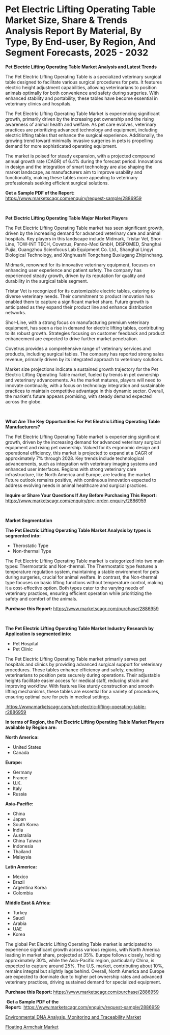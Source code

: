 <p><h1>Pet Electric Lifting Operating Table Market Size, Share & Trends Analysis Report By Material, By Type, By End-user, By Region, And Segment Forecasts, 2025 - 2032</h1></p><p><strong>Pet Electric Lifting Operating Table Market Analysis and Latest Trends</strong></p>
<p><p>The Pet Electric Lifting Operating Table is a specialized veterinary surgical table designed to facilitate various surgical procedures for pets. It features electric height adjustment capabilities, allowing veterinarians to position animals optimally for both convenience and safety during surgeries. With enhanced stability and portability, these tables have become essential in veterinary clinics and hospitals.</p><p>The Pet Electric Lifting Operating Table Market is experiencing significant growth, primarily driven by the increasing pet ownership and the rising awareness of animal health and welfare. As pet care evolves, veterinary practices are prioritizing advanced technology and equipment, including electric lifting tables that enhance the surgical experience. Additionally, the growing trend toward minimally invasive surgeries in pets is propelling demand for more sophisticated operating equipment.</p><p>The market is poised for steady expansion, with a projected compound annual growth rate (CAGR) of 6.4% during the forecast period. Innovations in design and the integration of smart technology are also shaping the market landscape, as manufacturers aim to improve usability and functionality, making these tables more appealing to veterinary professionals seeking efficient surgical solutions.</p></p>
<p><strong>Get a Sample PDF of the Report:&nbsp;</strong> <a href="https://www.marketscagr.com/enquiry/request-sample/2886959?utm_campaign=2138&utm_medium=2&utm_source=Github&utm_content=ia&utm_term=13032025&utm_id=pet-electric-lifting-operating-table">https://www.marketscagr.com/enquiry/request-sample/2886959</a></p>
<p>&nbsp;</p>
<p><strong>Pet Electric Lifting Operating Table Major Market Players</strong></p>
<p><p>The Pet Electric Lifting Operating Table market has seen significant growth, driven by the increasing demand for advanced veterinary care and animal hospitals. Key players in this landscape include Midmark, Tristar Vet, Shor-Line, TOW-INT TECH, Covetrus, Panno-Med GmbH, DISPOMED, Shanghai Pujia, Guangzhou Scienfocus Lab Equipment Co. Ltd., Shanghai Lingyi Biological Technology, and Xinghuashi Tongchang Buxiugang Zhipinchang.</p><p>Midmark, renowned for its innovative veterinary equipment, focuses on enhancing user experience and patient safety. The company has experienced steady growth, driven by its reputation for quality and durability in the surgical table segment.</p><p>Tristar Vet is recognized for its customizable electric tables, catering to diverse veterinary needs. Their commitment to product innovation has enabled them to capture a significant market share. Future growth is anticipated as they expand their product line and enhance distribution networks.</p><p>Shor-Line, with a strong focus on manufacturing premium veterinary equipment, has seen a rise in demand for electric lifting tables, contributing to its robust growth. Strategies focusing on customer feedback and product enhancement are expected to drive further market penetration.</p><p>Covetrus provides a comprehensive range of veterinary services and products, including surgical tables. The company has reported strong sales revenue, primarily driven by its integrated approach to veterinary solutions.</p><p>Market size projections indicate a sustained growth trajectory for the Pet Electric Lifting Operating Table market, fueled by trends in pet ownership and veterinary advancements. As the market matures, players will need to innovate continually, with a focus on technology integration and sustainable practices to maintain competitive advantage in this dynamic sector. Overall, the market's future appears promising, with steady demand expected across the globe.</p></p>
<p>&nbsp;</p>
<p><strong>What Are The Key Opportunities For Pet Electric Lifting Operating Table Manufacturers?</strong></p>
<p><p>The Pet Electric Lifting Operating Table market is experiencing significant growth, driven by the increasing demand for advanced veterinary surgical equipment and rising pet ownership. Valued for its ergonomic design and operational efficiency, this market is projected to expand at a CAGR of approximately 7% through 2028. Key trends include technological advancements, such as integration with veterinary imaging systems and enhanced user interfaces. Regions with strong veterinary care infrastructure, like North America and Europe, are leading the market. Future outlook remains positive, with continuous innovation expected to address evolving needs in animal healthcare and surgical practices.</p></p>
<p><strong>Inquire or Share Your Questions If Any Before Purchasing This Report:</strong> <a href="https://www.marketscagr.com/enquiry/pre-order-enquiry/2886959?utm_campaign=2138&utm_medium=2&utm_source=Github&utm_content=ia&utm_term=13032025&utm_id=pet-electric-lifting-operating-table">https://www.marketscagr.com/enquiry/pre-order-enquiry/2886959</a></p>
<p>&nbsp;</p>
<p><strong>Market Segmentation</strong></p>
<p><strong>The Pet Electric Lifting Operating Table Market Analysis by types is segmented into:</strong></p>
<p><ul><li>Therostatic Type</li><li>Non-thermal Type</li></ul></p>
<p><p>The Pet Electric Lifting Operating Table market is categorized into two main types: Thermostatic and Non-thermal. The Thermostatic type features a temperature regulation system, maintaining a stable environment for pets during surgeries, crucial for animal welfare. In contrast, the Non-thermal type focuses on basic lifting functions without temperature control, making it a cost-effective option. Both types cater to the varying needs of veterinary practices, ensuring efficient operation while prioritizing the safety and comfort of the animals.</p></p>
<p><strong>Purchase this Report:&nbsp;</strong><a href="https://www.marketscagr.com/purchase/2886959?utm_campaign=2138&utm_medium=2&utm_source=Github&utm_content=ia&utm_term=13032025&utm_id=pet-electric-lifting-operating-table">https://www.marketscagr.com/purchase/2886959</a></p>
<p>&nbsp;</p>
<p><strong>The Pet Electric Lifting Operating Table Market Industry Research by Application is segmented into:</strong></p>
<p><ul><li>Pet Hospital</li><li>Pet Clinic</li></ul></p>
<p><p>The Pet Electric Lifting Operating Table market primarily serves pet hospitals and clinics by providing advanced surgical support for veterinary procedures. These tables enhance efficiency and safety, enabling veterinarians to position pets securely during operations. Their adjustable heights facilitate easier access for medical staff, reducing strain and improving workflow. With features like sturdy construction and smooth lifting mechanisms, these tables are essential for a variety of procedures, ensuring optimal care for pets in medical settings.</p></p>
<p><a href="https://www.marketscagr.com/pet-electric-lifting-operating-table-r2886959?utm_campaign=2138&utm_medium=2&utm_source=Github&utm_content=ia&utm_term=13032025&utm_id=pet-electric-lifting-operating-table">&nbsp;https://www.marketscagr.com/pet-electric-lifting-operating-table-r2886959</a></p>
<p><strong>In terms of Region, the Pet Electric Lifting Operating Table Market Players available by Region are:</strong></p>
<p>
    <p> <strong> North America: </strong>
        <ul>
            <li>United States</li>
            <li>Canada</li>
        </ul>
        </p> 
    <p> <strong> Europe: </strong>
        <ul>
            <li>Germany</li>
            <li>France</li>
            <li>U.K.</li>
            <li>Italy</li>
            <li>Russia</li>
        </ul>
        </p> 
    <p> <strong> Asia-Pacific: </strong>
        <ul>
            <li>China</li>
            <li>Japan</li>
            <li>South Korea</li>
            <li>India</li>
            <li>Australia</li>
            <li>China Taiwan</li>
            <li>Indonesia</li>
            <li>Thailand</li>
            <li>Malaysia</li>
        </ul>
        </p> 
    <p> <strong> Latin America: </strong>
        <ul>
            <li>Mexico</li>
            <li>Brazil</li>
            <li>Argentina Korea</li>
            <li>Colombia</li>
        </ul>
        </p> 
    <p> <strong> Middle East & Africa: </strong>
        <ul>
            <li>Turkey</li>
            <li>Saudi</li>
            <li>Arabia</li>
            <li>UAE</li>
            <li>Korea</li>
        </ul>
    </p>
    </p>
<p><p>The global Pet Electric Lifting Operating Table market is anticipated to experience significant growth across various regions, with North America leading in market share, projected at 35%. Europe follows closely, holding approximately 30%, while the Asia-Pacific region, particularly China, is expected to capture around 25%. The U.S. market, contributing about 10%, remains integral but slightly lags behind. Overall, North America and Europe are expected to dominate due to higher pet ownership rates and advanced veterinary practices, driving sustained demand for specialized equipment.</p></p>
<p><strong>Purchase this Report: </strong><a href="https://www.marketscagr.com/purchase/2886959?utm_campaign=2138&utm_medium=2&utm_source=Github&utm_content=ia&utm_term=13032025&utm_id=pet-electric-lifting-operating-table">https://www.marketscagr.com/purchase/2886959</a></p>
<p>&nbsp;<strong>Get a Sample PDF of the Report:&nbsp;&nbsp;</strong><a href="https://www.marketscagr.com/enquiry/request-sample/2886959?utm_campaign=2138&utm_medium=2&utm_source=Github&utm_content=ia&utm_term=13032025&utm_id=pet-electric-lifting-operating-table">https://www.marketscagr.com/enquiry/request-sample/2886959</a></p>
<p><strong></strong></p>
<p><p><a href="https://github.com/irisadoranrx/Market-Research-Report-List-1/blob/main/environmental-dna-analysis-monitoring-and-traceability-market.md?utm_campaign=2138&utm_medium=2&utm_source=Github&utm_content=ia&utm_term=13032025&utm_id=pet-electric-lifting-operating-table">Environmental DNA Analysis, Monitoring and Traceability Market</a></p><p><a href="https://github.com/sofayahoo2023/Market-Research-Report-List-7/blob/main/floating-armchair-market.md?utm_campaign=2138&utm_medium=2&utm_source=Github&utm_content=ia&utm_term=13032025&utm_id=pet-electric-lifting-operating-table">Floating Armchair Market</a></p></p>